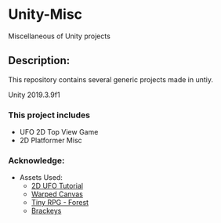 # Unity-Misc
Miscellaneous of Unity projects

## Description:
This repository contains several generic projects made in untiy. 

Unity 2019.3.9f1

### This project includes
* UFO 2D Top View Game
* 2D Platformer Misc

### Acknowledge:

* Assets Used:
	* [2D UFO Tutorial](https://assetstore.unity.com/packages/essentials/tutorial-projects/2d-ufo-tutorial-52143)
	* [Warped Canvas](https://assetstore.unity.com/packages/2d/characters/warped-caves-103250)
	* [Tiny  RPG - Forest](https://assetstore.unity.com/packages/2d/characters/tiny-rpg-forest-114685)
	* [Brackeys](https://www.youtube.com/channel/UCYbK_tjZ2OrIZFBvU6CCMiA)
